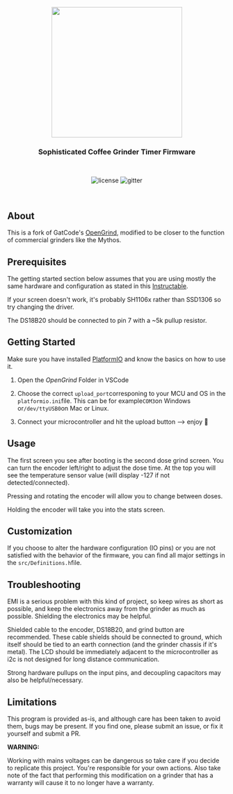 <p align="center">
  <img width="300" src="assets/logo.png">
  <h3 align="center">Sophisticated Coffee Grinder Timer Firmware</h3></br>
  <p align="center">
    <img alt="license" src="https://img.shields.io/badge/license-GPL-blue">
  <img alt="gitter" src="https://img.shields.io/badge/language-C/C++-blue">
  </p>
</p>
<br>

## About

This is a fork of GatCode's [OpenGrind](https://github.com/GatCode/OpenGrind), modified to be closer to the function of commercial grinders like the Mythos.



## Prerequisites

The getting started section below assumes that you are using mostly the same hardware and configuration as stated in this [Instructable](https://www.instructables.com/The-14-Sophisticated-Coffee-Grinder-Timer/).

If your screen doesn't work, it's probably SH1106x rather than SSD1306 so try changing the driver.

The DS18B20 should be connected to pin 7 with a ~5k pullup resistor.



## Getting Started

Make sure you have installed [PlatformIO](https://platformio.org/platformio-ide) and know the basics on how to use it.

1. Open the *OpenGrind* Folder in VSCode

2. Choose the correct `upload_port`corresponing to your MCU and OS in the `platformio.ini`file. This can be for example`COM3`on Windows or`/dev/ttyUSB0`on Mac or Linux.

3. Connect your microcontroller and hit the upload button --> enjoy 🎉



## Usage

The first screen you see after booting is the second dose grind screen. You can turn the encoder left/right to adjust the dose time.
At the top you will see the temperature sensor value (will display -127 if not detected/connected).

Pressing and rotating the encoder will allow you to change between doses.

Holding the encoder will take you into the stats screen.



## Customization

If you choose to alter the hardware configuration (IO pins) or you are not satisfied with the behavior of the firmware, you can find all major settings in the `src/Definitions.h`file.



## Troubleshooting

EMI is a serious problem with this kind of project, so keep wires as short as possible, and keep the electronics away from the grinder as much as possible. Shielding the electronics may be helpful.

Shielded cable to the encoder, DS18B20, and grind button are recommended. These cable shields should be connected to ground, which itself should be tied to an earth connection (and the grinder chassis if it's metal).
The LCD should be immediately adjacent to the microcontroller as i2c is not designed for long distance communication.

Strong hardware pullups on the input pins, and decoupling capacitors may also be helpful/necessary.


## Limitations

This program is provided as-is, and although care has been taken to avoid them, bugs may be present. If you find one, please submit an issue, or fix it yourself and submit a PR.


**WARNING:** 

Working with mains voltages can be dangerous so take care if you decide to replicate this project. You're responsible for your own actions.
Also take note of the fact that performing this modification on a grinder that has a warranty will cause it to no longer have a warranty.